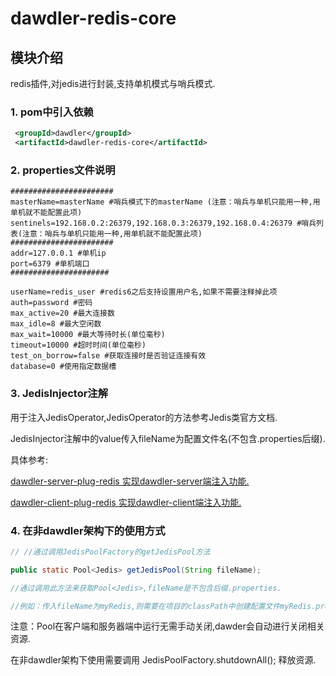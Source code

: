 # dawdler-redis-core

## 模块介绍

redis插件,对jedis进行封装,支持单机模式与哨兵模式.

### 1. pom中引入依赖

```xml
 <groupId>dawdler</groupId>
 <artifactId>dawdler-redis-core</artifactId>
```

### 2. properties文件说明

```properties
#######################
masterName=masterName #哨兵模式下的masterName (注意：哨兵与单机只能用一种,用单机就不能配置此项)
sentinels=192.168.0.2:26379,192.168.0.3:26379,192.168.0.4:26379 #哨兵列表(注意：哨兵与单机只能用一种,用单机就不能配置此项)
#######################
addr=127.0.0.1 #单机ip
port=6379 #单机端口
######################

userName=redis_user #redis6之后支持设置用户名,如果不需要注释掉此项
auth=password #密码
max_active=20 #最大连接数
max_idle=8 #最大空闲数
max_wait=10000 #最大等待时长(单位毫秒)
timeout=10000 #超时时间(单位毫秒)
test_on_borrow=false #获取连接时是否验证连接有效
database=0 #使用指定数据槽
```

### 3. JedisInjector注解

用于注入JedisOperator,JedisOperator的方法参考Jedis类官方文档.

JedisInjector注解中的value传入fileName为配置文件名(不包含.properties后缀).

具体参考:

[dawdler-server-plug-redis 实现dawdler-server端注入功能.](../dawdler-server-plug-redis/README.md)

[dawdler-client-plug-redis 实现dawdler-client端注入功能.](../dawdler-client-plug-redis/README.md)

### 4. 在非dawdler架构下的使用方式

```java
// //通过调用JedisPoolFactory的getJedisPool方法

public static Pool<Jedis> getJedisPool(String fileName); 

//通过调用此方法来获取Pool<Jedis>,fileName是不包含后缀.properties.

//例如：传入fileName为myRedis,则需要在项目的classPath中创建配置文件myRedis.properties.

```

注意：Pool<Jedis>在客户端和服务器端中运行无需手动关闭,dawder会自动进行关闭相关资源.

在非dawdler架构下使用需要调用 JedisPoolFactory.shutdownAll(); 释放资源.
